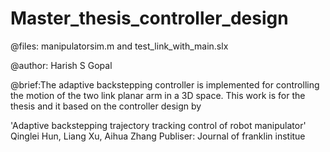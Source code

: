 # Master_thesis_controller_design
@files: manipulatorsim.m and test_link_with_main.slx

@author: Harish S Gopal


@brief:The adaptive backstepping controller is implemented for controlling the motion of the two link planar arm in a 3D space.
This work is for the thesis and it based on the controller design by

'Adaptive backstepping trajectory tracking control of robot manipulator' Qinglei Hun, Liang Xu, Aihua Zhang
Publiser: Journal of franklin institue
